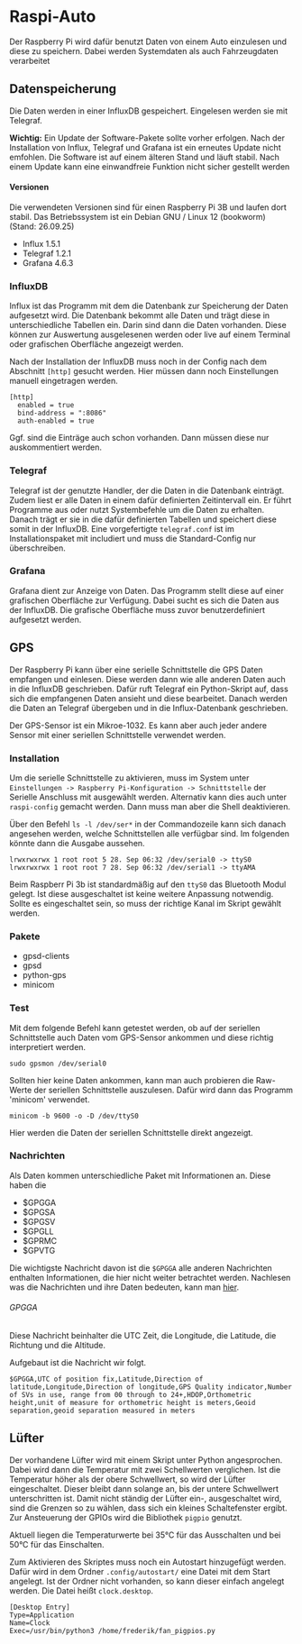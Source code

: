 # Raspi-Auto

Der Raspberry Pi wird dafür benutzt Daten von einem Auto einzulesen und diese zu speichern.
Dabei werden Systemdaten als auch Fahrzeugdaten verarbeitet

## Datenspeicherung

Die Daten werden in einer InfluxDB gespeichert. Eingelesen werden sie mit Telegraf.

**Wichtig:** Ein Update der Software-Pakete sollte vorher erfolgen. Nach der Installation
von Influx, Telegraf und Grafana ist ein erneutes Update nicht emfohlen. Die Software ist
auf einem älteren Stand und läuft stabil. Nach einem Update kann eine einwandfreie Funktion
nicht sicher gestellt werden

#### Versionen

Die verwendeten Versionen sind für einen Raspberry Pi 3B und laufen dort stabil. Das
Betriebssystem ist ein Debian GNU / Linux 12 (bookworm) (Stand: 26.09.25)

- Influx 1.5.1
- Telegraf 1.2.1
- Grafana 4.6.3

### InfluxDB
 
Influx ist das Programm mit dem die Datenbank zur Speicherung der Daten aufgesetzt wird.
Die Datenbank bekommt alle Daten und trägt diese in unterschiedliche Tabellen ein. Darin
sind dann die Daten vorhanden. Diese können zur Auswertung ausgelesenen werden oder live
auf einem Terminal oder grafischen Oberfläche angezeigt werden.

Nach der Installation der InfluxDB muss noch in der Config nach dem Abschnitt `[http]`
gesucht werden. Hier müssen dann noch Einstellungen manuell eingetragen werden.

```
[http]   
  enabled = true   
  bind-address = ":8086"   
  auth-enabled = true
```

Ggf. sind die Einträge auch schon vorhanden. Dann müssen diese nur auskommentiert werden.

### Telegraf

Telegraf ist der genutzte Handler, der die Daten in die Datenbank einträgt. Zudem liest er
alle Daten in einem dafür definierten Zeitintervall ein. Er führt Programme aus oder nutzt
Systembefehle um die Daten zu erhalten. Danach trägt er sie in die dafür definierten
Tabellen und speichert diese somit in der InfluxDB. Eine vorgefertigte `telegraf.conf` ist
im Installationspaket mit includiert und muss die Standard-Config nur überschreiben.

### Grafana

Grafana dient zur Anzeige von Daten. Das Programm stellt diese auf einer grafischen
Oberfläche zur Verfügung. Dabei sucht es sich die Daten aus der InfluxDB. Die grafische
Oberfläche muss zuvor benutzerdefiniert aufgesetzt werden.

## GPS

Der Raspberry Pi kann über eine serielle Schnittstelle die GPS Daten empfangen und einlesen.
Diese werden dann wie alle anderen Daten auch in die InfluxDB geschrieben. Dafür ruft
Telegraf ein Python-Skript auf, dass sich die empfangenen Daten ansieht und diese bearbeitet.
Danach werden die Daten an Telegraf übergeben und in die Influx-Datenbank geschrieben.

Der GPS-Sensor ist ein Mikroe-1032. Es kann aber auch jeder andere Sensor mit einer
seriellen Schnittstelle verwendet werden.

### Installation

Um die serielle Schnittstelle zu aktivieren, muss im System unter `Einstellungen ->
Raspberry Pi-Konfiguration -> Schnittstelle` der Serielle Anschluss mit ausgewählt werden.
Alternativ kann dies auch unter `raspi-config` gemacht werden. Dann muss man aber die Shell
deaktivieren.

Über den Befehl `ls -l /dev/ser*` in der Commandozeile kann sich danach angesehen werden,
welche Schnittstellen alle verfügbar sind. Im folgenden könnte dann die Ausgabe aussehen.

```
lrwxrwxrwx 1 root root 5 28. Sep 06:32 /dev/serial0 -> ttyS0
lrwxrwxrwx 1 root root 7 28. Sep 06:32 /dev/serial1 -> ttyAMA
```

Beim Raspberr Pi 3b ist standardmäßig auf den `ttyS0` das Bluetooth Modul gelegt. Ist diese
ausgeschaltet ist keine weitere Anpassung notwendig. Sollte es eingeschaltet sein, so muss
der richtige Kanal im Skript gewählt werden.

### Pakete

- gpsd-clients
- gpsd
- python-gps
- minicom

### Test

Mit dem folgende Befehl kann getestet werden, ob auf der seriellen Schnittstelle auch Daten
vom GPS-Sensor ankommen und diese richtig interpretiert werden.

```
sudo gpsmon /dev/serial0
```

Sollten hier keine Daten ankommen, kann man auch probieren die Raw-Werte der seriellen
Schnittstelle auszulesen. Dafür wird dann das Programm 'minicom' verwendet.

```
minicom -b 9600 -o -D /dev/ttyS0
```

Hier werden die Daten der seriellen Schnittstelle direkt angezeigt.

### Nachrichten

Als Daten kommen unterschiedliche Paket mit Informationen an. Diese haben die 

- $GPGGA
- $GPGSA
- $GPGSV
- $GPGLL
- $GPRMC
- $GPVTG

Die wichtigste Nachricht davon ist die `$GPGGA` alle anderen Nachrichten enthalten
Informationen, die hier nicht weiter betrachtet werden. Nachlesen was die Nachrichten und
ihre Daten bedeuten, kann man [hier](https://aprs.gids.nl/nmea/).

###### GPGGA

Diese Nachricht beinhalter die UTC Zeit, die Longitude, die Latitude, die Richtung und die
Altitude.

Aufgebaut ist die Nachricht wir folgt.

```
$GPGGA,UTC of position fix,Latitude,Direction of latitude,Longitude,Direction of longitude,GPS Quality indicator,Number of SVs in use, range from 00 through to 24+,HDOP,Orthometric height,unit of measure for orthometric height is meters,Geoid separation,geoid separation measured in meters
```

## Lüfter

Der vorhandene Lüfter wird mit einem Skript unter Python angesprochen. Dabei wird dann die
Temperatur mit zwei Schellwerten verglichen. Ist die Temperatur höher als der obere
Schwellwert, so wird der Lüfter eingeschaltet. Dieser bleibt dann solange an, bis der untere
Schwellwert unterschritten ist. Damit nicht ständig der Lüfter ein-, ausgeschaltet wird,
sind die Grenzen so zu wählen, dass sich ein kleines Schaltefenster ergibt. Zur Ansteuerung
der GPIOs wird die Bibliothek `pigpio` genutzt.

Aktuell liegen die Temperaturwerte bei 35°C für das Ausschalten und bei 50°C für das
Einschalten.

Zum Aktivieren des Skriptes muss noch ein Autostart hinzugefügt werden. Dafür wird in dem
Ordner `.config/autostart/` eine Datei mit dem Start angelegt. Ist der Ordner nicht
vorhanden, so kann dieser einfach angelegt werden. Die Datei heißt `clock.desktop`.

```
[Desktop Entry]
Type=Application
Name=Clock
Exec=/usr/bin/python3 /home/frederik/fan_pigpios.py
```